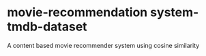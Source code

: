 # movie-recommendation system-tmdb-dataset
A content based movie recommender system using cosine similarity
